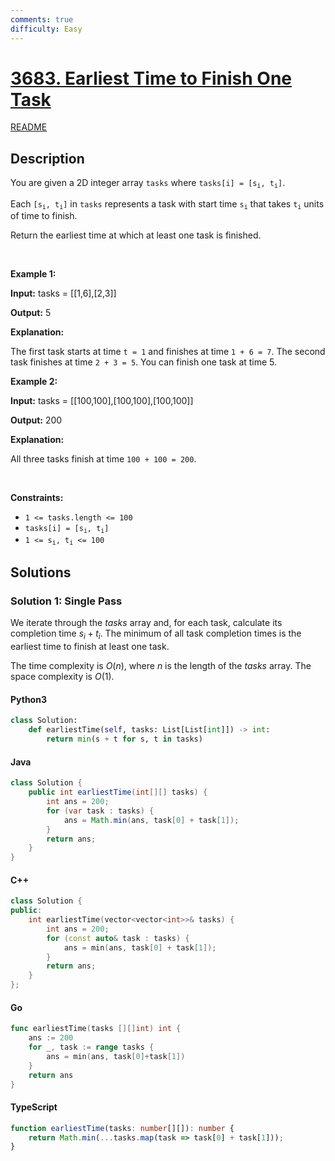 ```yaml
---
comments: true
difficulty: Easy
---
```


<!-- problem:start -->

# [3683. Earliest Time to Finish One Task](https://leetcode.com/problems/earliest-time-to-finish-one-task)

[README](/solution/3600-3699/3683.Earliest%20Time%20to%20Finish%20One%20Task/README.md)

## Description

<!-- description:start -->

<p>You are given a 2D integer array <code>tasks</code> where <code>tasks[i] = [s<sub>i</sub>, t<sub>i</sub>]</code>.</p>

<p>Each <code>[s<sub>i</sub>, t<sub>i</sub>]</code> in <code>tasks</code> represents a task with start time <code>s<sub>i</sub></code> that takes <code>t<sub>i</sub></code> units of time to finish.</p>

<p>Return the earliest time at which at least one task is finished.</p>

<p>&nbsp;</p>
<p><strong class="example">Example 1:</strong></p>

<div class="example-block">
<p><strong>Input:</strong> <span class="example-io">tasks = [[1,6],[2,3]]</span></p>

<p><strong>Output:</strong> <span class="example-io">5</span></p>

<p><strong>Explanation:</strong></p>

<p>The first task starts at time <code>t = 1</code> and finishes at time <code>1 + 6 = 7</code>. The second task finishes at time <code>2 + 3 = 5</code>. You can finish one task at time 5.</p>
</div>

<p><strong class="example">Example 2:</strong></p>

<div class="example-block">
<p><strong>Input:</strong> <span class="example-io">tasks = [[100,100],[100,100],[100,100]]</span></p>

<p><strong>Output:</strong> <span class="example-io">200</span></p>

<p><strong>Explanation:</strong></p>

<p>All three tasks finish at time <code>100 + 100 = 200</code>.</p>
</div>

<p>&nbsp;</p>
<p><strong>Constraints:</strong></p>

<ul>
	<li><code>1 &lt;= tasks.length &lt;= 100</code></li>
	<li><code>tasks[i] = [s<sub>i</sub>, t<sub>i</sub>]</code></li>
	<li><code>1 &lt;= s<sub>i</sub>, t<sub>i</sub> &lt;= 100</code></li>
</ul>

<!-- description:end -->

## Solutions

<!-- solution:start -->

### Solution 1: Single Pass

We iterate through the $\textit{tasks}$ array and, for each task, calculate its completion time $s_i + t_i$. The minimum of all task completion times is the earliest time to finish at least one task.

The time complexity is $O(n)$, where $n$ is the length of the $\textit{tasks}$ array. The space complexity is $O(1)$.

<!-- tabs:start -->

#### Python3

```python
class Solution:
    def earliestTime(self, tasks: List[List[int]]) -> int:
        return min(s + t for s, t in tasks)
```

#### Java

```java
class Solution {
    public int earliestTime(int[][] tasks) {
        int ans = 200;
        for (var task : tasks) {
            ans = Math.min(ans, task[0] + task[1]);
        }
        return ans;
    }
}
```

#### C++

```cpp
class Solution {
public:
    int earliestTime(vector<vector<int>>& tasks) {
        int ans = 200;
        for (const auto& task : tasks) {
            ans = min(ans, task[0] + task[1]);
        }
        return ans;
    }
};
```

#### Go

```go
func earliestTime(tasks [][]int) int {
	ans := 200
	for _, task := range tasks {
		ans = min(ans, task[0]+task[1])
	}
	return ans
}
```

#### TypeScript

```ts
function earliestTime(tasks: number[][]): number {
    return Math.min(...tasks.map(task => task[0] + task[1]));
}
```

<!-- tabs:end -->

<!-- solution:end -->

<!-- problem:end -->
